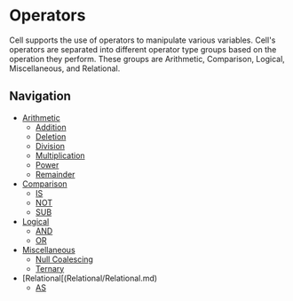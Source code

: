 Operators
===============
Cell supports the use of operators to manipulate various variables. Cell's operators are separated into different
operator type groups based on the operation they perform. These groups are Arithmetic, Comparison, Logical,
Miscellaneous, and Relational.

Navigation
---------------
- [Arithmetic](Arithmetic/Arithmetic.md)
  - [Addition](Arithmetic/Addition.md)
  - [Deletion](Arithmetic/Deletion.md)
  - [Division](Arithmetic/Division.md)
  - [Multiplication](Arithmetic/Multiplication.md)
  - [Power](Arithmetic/Power.md)
  - [Remainder](Arithmetic/Remainder.md)
- [Comparison](Comparison/Comparison.md)
  - [IS](Comparison/IS.md)
  - [NOT](Comparison/NOT.md)
  - [SUB](Miscellaneous/SUB.md)
- [Logical](Logical/Logical.md)
  - [AND](Logical/AND.md)
  - [OR](Logical/OR.md)
- [Miscellaneous](Miscellaneous/Miscellaneous.md)
  - [Null Coalescing](Miscellaneous/NullCoalescing.md)
  - [Ternary](Miscellaneous/Ternary.md)
- [Relational[(Relational/Relational.md)
  - [AS](Comparison/AS.md)